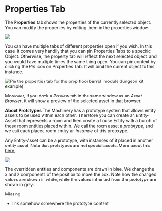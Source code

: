 # Properties Tab 

The **Properties** tab shows the properties of the currently selected object. You can modify the properties by editing them in the properties window. 

![](https://paper-attachments.dropbox.com/s_688CFE67758A45D845E788E6DA05448A2BCF730C2B07FEF2D06AB18D2C46F736_1625428761738_image.png)


You can have multiple tabs of different properties open if you wish. In this case, it comes very handily that you can pin Properties Tabs to a specific Object. 
Otherwise, the property tab will reflect the next selected object, and you would have multiple times the same thing open. 
You can pin content by clicking the *Pin* icon on Properties Tab. It will bind the current object to this instance. 

![Pin the properties tab for the prop floor barrel (module dungeon kit example)](https://paper-attachments.dropbox.com/s_688CFE67758A45D845E788E6DA05448A2BCF730C2B07FEF2D06AB18D2C46F736_1625428863969_image.png)


Moreover, if you dock a *Preview* tab in the same window as an *Asset Browser*, it will show a preview of the selected asset in that browser.

**About Prototypes**
The Machinery has a prototype system that allows entity assets to be used within each other. Therefore you can create an Entity-Asset that represents a room and then create a house Entity with a bunch of these room entities placed within. 
We call the room asset a *prototype*, and we call each placed room entity an *instance* of this prototype. 

Any Entity-Asset can be a prototype, with instances of it placed in another entity asset. Note that prototypes are not special assets. More about this [here.](http://#)

![](https://paper-attachments.dropbox.com/s_688CFE67758A45D845E788E6DA05448A2BCF730C2B07FEF2D06AB18D2C46F736_1625428959141_image.png)


The overridden entities and components are drawn in blue. We change the x and z components of the position to move the box. Note how the changed values are shown in white, while the values inherited from the prototype are shown in grey. 

Missing

- link somehow somewhere the prototype content
